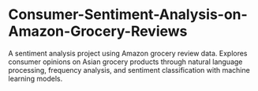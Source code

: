 # Consumer-Sentiment-Analysis-on-Amazon-Grocery-Reviews
 A sentiment analysis project using Amazon grocery review data. Explores consumer opinions on Asian grocery products through natural language processing, frequency analysis, and sentiment classification with machine learning models.
